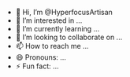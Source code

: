 - 👋 Hi, I’m @HyperfocusArtisan
- 👀 I’m interested in ...
- 🌱 I’m currently learning ...
- 💞️ I’m looking to collaborate on ...
- 📫 How to reach me ...
- 😄 Pronouns: ...
- ⚡ Fun fact: ...

<!---
HyperfocusArtisan/HyperfocusArtisan is a ✨ special ✨ repository because its `README.md` (this file) appears on your GitHub profile.
You can click the Preview link to take a look at your changes.
--->
